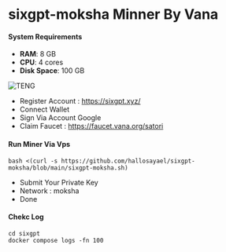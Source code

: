 # sixgpt-moksha Minner By Vana

#### System Requirements

- **RAM**: 8 GB
- **CPU**: 4 cores
- **Disk Space**: 100 GB

![TENG](https://github.com/user-attachments/assets/d7a95614-4c96-4d9a-a3db-2eaa94f0ce9e)

- Register Account : https://sixgpt.xyz/
- Connect Wallet
- Sign Via Account Google
- Claim Faucet : https://faucet.vana.org/satori

#### Run Miner Via Vps

```
bash <(curl -s https://github.com/hallosayael/sixgpt-moksha/blob/main/sixgpt-moksha.sh)
```
- Submit Your Private Key
- Network : moksha
- Done

#### Chekc Log

```
cd sixgpt
docker compose logs -fn 100
```

